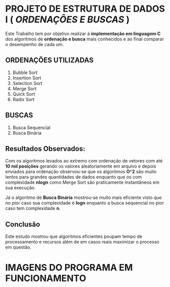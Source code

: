 # PROJETO DE ESTRUTURA DE DADOS I ( _ORDENAÇÕES E BUSCAS_ )

Este Trabalho tem por objetivo realizar à <b>implementação em linguagem C</b> dos algoritmos de <b>ordenação e busca</b> mais conhecidos e ao final comparar o desempenho de cada um.

## ORDENAÇÕES UTILIZADAS
1) Bubble Sort
2) Insertion Sort
3) Selection Sort
4) Merge Sort
5) Quick Sort
6) Radix Sort

## BUSCAS
1) Busca Sequencial
2) Busca Binária


## Resultados Observados:

Com os algoritmos levados ao extremo com ordenação de vetores com até **10 mil posições** gerando os valores aleatoriamente em arquivo e depois enviados para ordenação observou-se que os algoritmos **O^2** são muito lentos para grandes quantidades de dados enquanto que os com complexidade **nlogn** como Merge Sort são praticamente instantâneos em sua execução.

Já o algoritmo de **Busca Binária** mostrou-se muito mais eficiente visto que no pior caso sua complexidade é **logn** enquanto a busca sequencial no pior caso tem complexidade **n**.

## Conclusão
Este estudo mostrou que algoritmos eficientes poupam tempo de processamento e recursos além de em casos reais maximizar o processo em questão.

# IMAGENS DO PROGRAMA EM FUNCIONAMENTO



